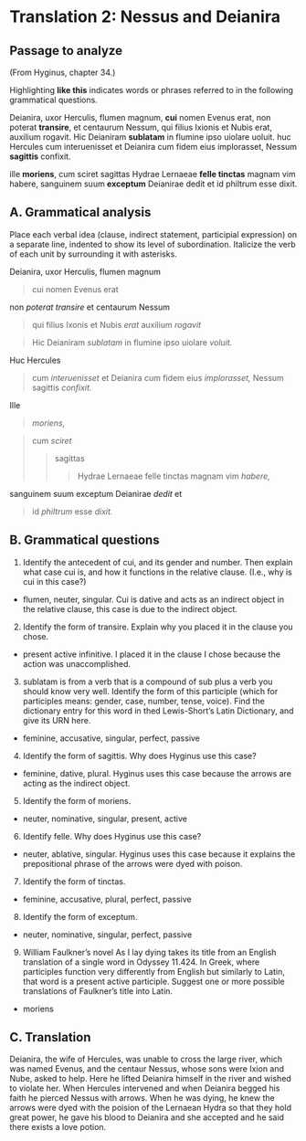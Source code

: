 # Translation 2: Nessus and Deianira

## Passage to analyze
(From Hyginus, chapter 34.)

Highlighting **like this** indicates words or phrases referred to in the following grammatical questions.

Deianira, uxor Herculis, flumen magnum, **cui** nomen Evenus erat, non poterat **transire**, et centaurum Nessum, qui filius Ixionis et Nubis erat, auxilium rogavit. Hic Deianiram **sublatam** in flumine ipso uiolare uoluit. huc Hercules cum interuenisset et Deianira cum fidem eius implorasset, Nessum **sagittis** confixit.

ille **moriens**, cum sciret sagittas Hydrae Lernaeae **felle tinctas** magnam vim habere, sanguinem suum **exceptum** Deianirae dedit et id philtrum esse dixit.

## A. Grammatical analysis
Place each verbal idea (clause, indirect statement, participial expression) on a separate line, indented to show its level of subordination. Italicize the verb of each unit by surrounding it with asterisks.

Deianira, uxor Herculis, flumen magnum
> cui nomen Evenus erat

non *poterat transire* 
et
centaurum Nessum 
> qui filius Ixonis et Nubis *erat*
auxilium *rogavit*

> Hic
> Deianiram *sublatam*
> in flumine
ipso uiolare *voluit.*

Huc Hercules
> cum *interuenisset*
> et Deianira cum fidem eius *implorasset,*
Nessum sagittis *confixit.*

Ille
> *moriens,*

> cum *sciret*
>> sagittas
>>> Hydrae Lernaeae felle tinctas
>> magnam vim *habere,* 

sanguinem suum exceptum Deianirae *dedit*
et
> id *philtrum* esse
*dixit.*

## B. Grammatical questions
1. Identify the antecedent of cui, and its gender and number. Then explain what case cui is, and how it functions in the relative clause. (I.e., why is cui in this case?)
- flumen, neuter, singular. Cui is dative and acts as an indirect object in the relative clause, this case is due to the indirect object. 
2. Identify the form of transire. Explain why you placed it in the clause you chose.
- present active infinitive. I placed it in the clause I chose because the action was unaccomplished. 
3. sublatam is from a verb that is a compound of sub plus a verb you should know very well. Identify the form of this participle (which for participles means: gender, case, number, tense, voice). Find the dictionary entry for this word in thed Lewis-Short’s Latin Dictionary, and give its URN here.
- feminine, accusative, singular, perfect, passive
4. Identify the form of sagittis. Why does Hyginus use this case?
- feminine, dative, plural. Hyginus uses this case because the arrows are acting as the indirect object.
5. Identify the form of moriens.
- neuter, nominative, singular, present, active
6. Identify felle. Why does Hyginus use this case?
- neuter, ablative, singular. Hyginus uses this case because it explains the prepositional phrase of the arrows were dyed with poison. 
7. Identify the form of tinctas.
- feminine, accusative, plural, perfect, passive
8. Identify the form of exceptum.
- neuter, nominative, singular, perfect, passive
9. William Faulkner’s novel As I lay dying takes its title from an English translation of a single word in Odyssey 11.424. In Greek, where participles function very differently from English but similarly to Latin, that word is a present active participle. Suggest one or more possible translations of Faulkner’s title into Latin.
- moriens

## C. Translation
Deianira, the wife of Hercules, was unable to cross the large river, which was named Evenus, and the centaur Nessus, whose sons were Ixion and Nube, asked to help. 
Here he lifted Deianira himself in the river and wished to violate her.
When Hercules intervened and when Deianira begged his faith he pierced Nessus with arrows.
When he was dying, he knew the arrows were dyed with the poision of the Lernaean Hydra so that they hold great power, he gave his blood to Deianira and she accepted and he said there exists a love potion. 
